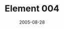 ---
layout: music 
title: "Element 004"
series: "Elements"
date: 2005-08-28 
description: "Elements&#58; Fundamental, essential and basic assumptions or principles of a subject or entity.   Remember squinting your eyes at that ugly multi-colored chart on the science room wall - The Periodic Table of Elements? Well, the elements are the basic buildi"
audio: "http://www.crossroads.net/audio/2005/2005_07_Elements/Elements_04_08-28-05_Element_4.mp3"
audio-duration: "45:43"
src: "http://www.crossroads.net/players/media/series/bigscreen.elements.jpg"
---
